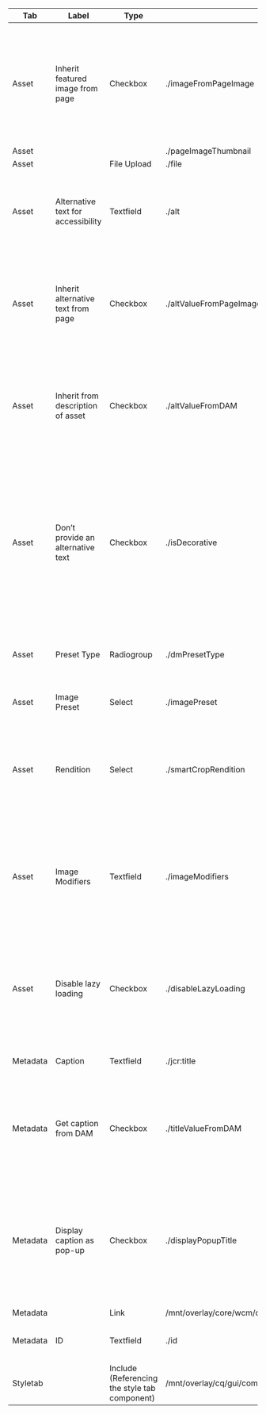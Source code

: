 
| Tab      | Label                                  | Type                                                | Name                               | Mandatory | Description                                                                                                                                                                                             |
|----------|----------------------------------------|-----------------------------------------------------|------------------------------------|-----------|---------------------------------------------------------------------------------------------------------------------------------------------------------------------------------------------------------|
| Asset    | Inherit featured image from page        | Checkbox                                            | ./imageFromPageImage               | true      | Use the featured image defined in the properties of the linked page, or in the properties of the current page when no link is defined.                                                               |
| Asset    |                                            |                                                     | ./pageImageThumbnail              |           |                                                                                                                                        |
| Asset    |                                            | File Upload                                         | ./file                            |           |                                                                                                                                        |
| Asset    | Alternative text for accessibility     | Textfield                                           | ./alt                             | true      | Textual alternative of the meaning or function of the image, for visually impaired readers.                                                                                                       |
| Asset    | Inherit alternative text from page     | Checkbox                                            | ./altValueFromPageImage           | true      | Use the description defined on the referenced asset, or the alternative text defined in the page properties.                                                                                      |
| Asset    | Inherit from description of asset       | Checkbox                                            | ./altValueFromDAM                 | true      | When checked, populate the image's alt attribute with the value of the dc:description metadata in DAM.                                                                                              |
| Asset    | Don’t provide an alternative text      | Checkbox                                            | ./isDecorative                    | true      | If the image is mostly decorative and doesn't convey additional meaning to a visitor, then it might be acceptable to not provide an alternative text, which will make the image ignored by assistive technology. |
| Asset    | Preset Type                             | Radiogroup                                          | ./dmPresetType                    |           | Select either an Image Preset or Smart Crop rendition.                                                                                                                                                  |
| Asset    | Image Preset                            | Select                                              | ./imagePreset                     |           | Image Preset to use when rendering image.                                                                                                                                                               |
| Asset    | Rendition                               | Select                                              | ./smartCropRendition              |           | Select Auto for Dynamic Media to decide the best rendition. Else select a specific smart crop rendition.                                                                                            |
| Asset    | Image Modifiers                         | Textfield                                           | ./imageModifiers                  |           | Additional Dynamic Media Image Serving commands separated by '&'. Field gives complete flexibility to change image effects.                                                                          |
| Asset    | Disable lazy loading                    | Checkbox                                            | ./disableLazyLoading               | true      | When checked, image will be loaded eagerly, regardless of if the image is currently visible by the user.                                                                                            |
| Metadata | Caption                                | Textfield                                           | ./jcr:title                       |           | Additional information about the image.                                                                                                                                                               |
| Metadata | Get caption from DAM                    | Checkbox                                            | ./titleValueFromDAM               | true      | When checked, populate the image's caption with the value of the dc:title metadata in DAM.                                                                                                          |
| Metadata | Display caption as pop-up               | Checkbox                                            | ./displayPopupTitle               | true      | When checked, the caption won't be displayed below the image, but as a pop-up displayed by some browsers when hovering over the image.                                                               |
| Metadata |                                            | Link                                                | /mnt/overlay/core/wcm/components/commons/editor/dialog/link/v1/link/edit/link               |           |                                                                                                                                        |
| Metadata | ID                                     | Textfield                                           | ./id                              |           | HTML ID attribute to apply to the component.                                                                                                                                                          |
| Styletab |                                            | Include (Referencing the style tab component)       | /mnt/overlay/cq/gui/components/authoring/dialog/style/tab_edit/styletab                    |           |                                                                                                                                        |
